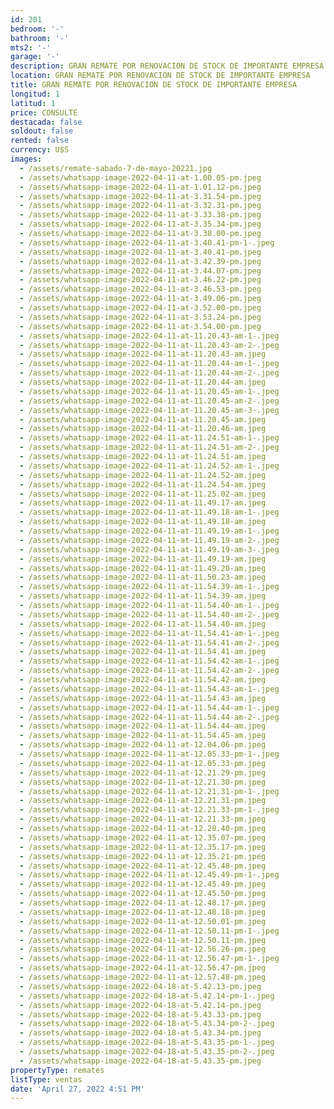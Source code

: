 ```yaml
---
id: 201
bedroom: '-'
bathroom: '-'
mts2: '-'
garage: '-'
description: GRAN REMATE POR RENOVACION DE STOCK DE IMPORTANTE EMPRESA
location: GRAN REMATE POR RENOVACION DE STOCK DE IMPORTANTE EMPRESA
title: GRAN REMATE POR RENOVACION DE STOCK DE IMPORTANTE EMPRESA
longitud: 1
latitud: 1
price: CONSULTE
destacada: false
soldout: false
rented: false
currency: U$S
images:
  - /assets/remate-sabado-7-de-mayo-20221.jpg
  - /assets/whatsapp-image-2022-04-11-at-1.00.05-pm.jpeg
  - /assets/whatsapp-image-2022-04-11-at-1.01.12-pm.jpeg
  - /assets/whatsapp-image-2022-04-11-at-3.31.54-pm.jpeg
  - /assets/whatsapp-image-2022-04-11-at-3.32.31-pm.jpeg
  - /assets/whatsapp-image-2022-04-11-at-3.33.38-pm.jpeg
  - /assets/whatsapp-image-2022-04-11-at-3.35.34-pm.jpeg
  - /assets/whatsapp-image-2022-04-11-at-3.38.00-pm.jpeg
  - /assets/whatsapp-image-2022-04-11-at-3.40.41-pm-1-.jpeg
  - /assets/whatsapp-image-2022-04-11-at-3.40.41-pm.jpeg
  - /assets/whatsapp-image-2022-04-11-at-3.42.39-pm.jpeg
  - /assets/whatsapp-image-2022-04-11-at-3.44.07-pm.jpeg
  - /assets/whatsapp-image-2022-04-11-at-3.46.22-pm.jpeg
  - /assets/whatsapp-image-2022-04-11-at-3.46.53-pm.jpeg
  - /assets/whatsapp-image-2022-04-11-at-3.49.06-pm.jpeg
  - /assets/whatsapp-image-2022-04-11-at-3.52.00-pm.jpeg
  - /assets/whatsapp-image-2022-04-11-at-3.53.24-pm.jpeg
  - /assets/whatsapp-image-2022-04-11-at-3.54.00-pm.jpeg
  - /assets/whatsapp-image-2022-04-11-at-11.20.43-am-1-.jpeg
  - /assets/whatsapp-image-2022-04-11-at-11.20.43-am-2-.jpeg
  - /assets/whatsapp-image-2022-04-11-at-11.20.43-am.jpeg
  - /assets/whatsapp-image-2022-04-11-at-11.20.44-am-1-.jpeg
  - /assets/whatsapp-image-2022-04-11-at-11.20.44-am-2-.jpeg
  - /assets/whatsapp-image-2022-04-11-at-11.20.44-am.jpeg
  - /assets/whatsapp-image-2022-04-11-at-11.20.45-am-1-.jpeg
  - /assets/whatsapp-image-2022-04-11-at-11.20.45-am-2-.jpeg
  - /assets/whatsapp-image-2022-04-11-at-11.20.45-am-3-.jpeg
  - /assets/whatsapp-image-2022-04-11-at-11.20.45-am.jpeg
  - /assets/whatsapp-image-2022-04-11-at-11.20.46-am.jpeg
  - /assets/whatsapp-image-2022-04-11-at-11.24.51-am-1-.jpeg
  - /assets/whatsapp-image-2022-04-11-at-11.24.51-am-2-.jpeg
  - /assets/whatsapp-image-2022-04-11-at-11.24.51-am.jpeg
  - /assets/whatsapp-image-2022-04-11-at-11.24.52-am-1-.jpeg
  - /assets/whatsapp-image-2022-04-11-at-11.24.52-am.jpeg
  - /assets/whatsapp-image-2022-04-11-at-11.24.54-am.jpeg
  - /assets/whatsapp-image-2022-04-11-at-11.25.02-am.jpeg
  - /assets/whatsapp-image-2022-04-11-at-11.49.17-am.jpeg
  - /assets/whatsapp-image-2022-04-11-at-11.49.18-am-1-.jpeg
  - /assets/whatsapp-image-2022-04-11-at-11.49.18-am.jpeg
  - /assets/whatsapp-image-2022-04-11-at-11.49.19-am-1-.jpeg
  - /assets/whatsapp-image-2022-04-11-at-11.49.19-am-2-.jpeg
  - /assets/whatsapp-image-2022-04-11-at-11.49.19-am-3-.jpeg
  - /assets/whatsapp-image-2022-04-11-at-11.49.19-am.jpeg
  - /assets/whatsapp-image-2022-04-11-at-11.49.20-am.jpeg
  - /assets/whatsapp-image-2022-04-11-at-11.50.23-am.jpeg
  - /assets/whatsapp-image-2022-04-11-at-11.54.39-am-1-.jpeg
  - /assets/whatsapp-image-2022-04-11-at-11.54.39-am.jpeg
  - /assets/whatsapp-image-2022-04-11-at-11.54.40-am-1-.jpeg
  - /assets/whatsapp-image-2022-04-11-at-11.54.40-am-2-.jpeg
  - /assets/whatsapp-image-2022-04-11-at-11.54.40-am.jpeg
  - /assets/whatsapp-image-2022-04-11-at-11.54.41-am-1-.jpeg
  - /assets/whatsapp-image-2022-04-11-at-11.54.41-am-2-.jpeg
  - /assets/whatsapp-image-2022-04-11-at-11.54.41-am.jpeg
  - /assets/whatsapp-image-2022-04-11-at-11.54.42-am-1-.jpeg
  - /assets/whatsapp-image-2022-04-11-at-11.54.42-am-2-.jpeg
  - /assets/whatsapp-image-2022-04-11-at-11.54.42-am.jpeg
  - /assets/whatsapp-image-2022-04-11-at-11.54.43-am-1-.jpeg
  - /assets/whatsapp-image-2022-04-11-at-11.54.43-am.jpeg
  - /assets/whatsapp-image-2022-04-11-at-11.54.44-am-1-.jpeg
  - /assets/whatsapp-image-2022-04-11-at-11.54.44-am-2-.jpeg
  - /assets/whatsapp-image-2022-04-11-at-11.54.44-am.jpeg
  - /assets/whatsapp-image-2022-04-11-at-11.54.45-am.jpeg
  - /assets/whatsapp-image-2022-04-11-at-12.04.06-pm.jpeg
  - /assets/whatsapp-image-2022-04-11-at-12.05.33-pm-1-.jpeg
  - /assets/whatsapp-image-2022-04-11-at-12.05.33-pm.jpeg
  - /assets/whatsapp-image-2022-04-11-at-12.21.29-pm.jpeg
  - /assets/whatsapp-image-2022-04-11-at-12.21.30-pm.jpeg
  - /assets/whatsapp-image-2022-04-11-at-12.21.31-pm-1-.jpeg
  - /assets/whatsapp-image-2022-04-11-at-12.21.31-pm.jpeg
  - /assets/whatsapp-image-2022-04-11-at-12.21.33-pm-1-.jpeg
  - /assets/whatsapp-image-2022-04-11-at-12.21.33-pm.jpeg
  - /assets/whatsapp-image-2022-04-11-at-12.28.40-pm.jpeg
  - /assets/whatsapp-image-2022-04-11-at-12.35.07-pm.jpeg
  - /assets/whatsapp-image-2022-04-11-at-12.35.17-pm.jpeg
  - /assets/whatsapp-image-2022-04-11-at-12.35.21-pm.jpeg
  - /assets/whatsapp-image-2022-04-11-at-12.45.48-pm.jpeg
  - /assets/whatsapp-image-2022-04-11-at-12.45.49-pm-1-.jpeg
  - /assets/whatsapp-image-2022-04-11-at-12.45.49-pm.jpeg
  - /assets/whatsapp-image-2022-04-11-at-12.45.50-pm.jpeg
  - /assets/whatsapp-image-2022-04-11-at-12.48.17-pm.jpeg
  - /assets/whatsapp-image-2022-04-11-at-12.48.18-pm.jpeg
  - /assets/whatsapp-image-2022-04-11-at-12.50.01-pm.jpeg
  - /assets/whatsapp-image-2022-04-11-at-12.50.11-pm-1-.jpeg
  - /assets/whatsapp-image-2022-04-11-at-12.50.11-pm.jpeg
  - /assets/whatsapp-image-2022-04-11-at-12.56.26-pm.jpeg
  - /assets/whatsapp-image-2022-04-11-at-12.56.47-pm-1-.jpeg
  - /assets/whatsapp-image-2022-04-11-at-12.56.47-pm.jpeg
  - /assets/whatsapp-image-2022-04-11-at-12.57.48-pm.jpeg
  - /assets/whatsapp-image-2022-04-18-at-5.42.13-pm.jpeg
  - /assets/whatsapp-image-2022-04-18-at-5.42.14-pm-1-.jpeg
  - /assets/whatsapp-image-2022-04-18-at-5.42.14-pm.jpeg
  - /assets/whatsapp-image-2022-04-18-at-5.43.33-pm.jpeg
  - /assets/whatsapp-image-2022-04-18-at-5.43.34-pm-2-.jpeg
  - /assets/whatsapp-image-2022-04-18-at-5.43.34-pm.jpeg
  - /assets/whatsapp-image-2022-04-18-at-5.43.35-pm-1-.jpeg
  - /assets/whatsapp-image-2022-04-18-at-5.43.35-pm-2-.jpeg
  - /assets/whatsapp-image-2022-04-18-at-5.43.35-pm.jpeg
propertyType: remates
listType: ventas
date: 'April 27, 2022 4:51 PM'
---
```


